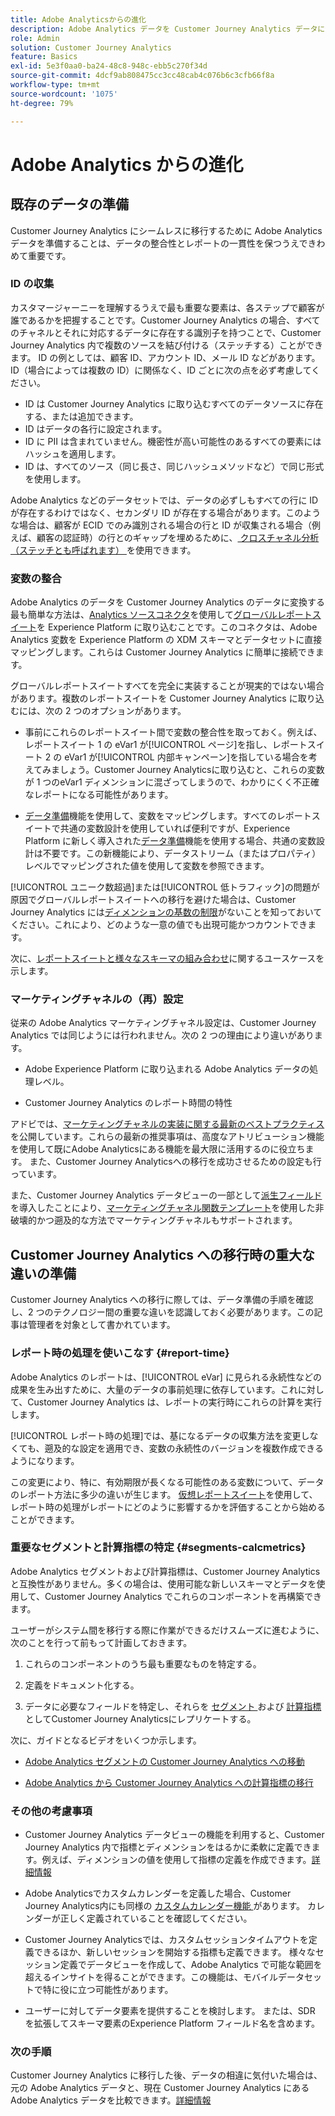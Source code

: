 ```yaml
---
title: Adobe Analyticsからの進化
description: Adobe Analytics データを Customer Journey Analytics データに変換する手順
role: Admin
solution: Customer Journey Analytics
feature: Basics
exl-id: 5e3f0aa0-ba24-48c8-948c-ebb5c270f34d
source-git-commit: 4dcf9ab808475cc3cc48cab4c076b6c3cfb66f8a
workflow-type: tm+mt
source-wordcount: '1075'
ht-degree: 79%

---
```


# Adobe Analytics からの進化

## 既存のデータの準備

Customer Journey Analytics にシームレスに移行するために Adobe Analytics データを準備することは、データの整合性とレポートの一貫性を保つうえできわめて重要です。

### ID の収集

カスタマージャーニーを理解するうえで最も重要な要素は、各ステップで顧客が誰であるかを把握することです。Customer Journey Analytics の場合、すべてのチャネルとそれに対応するデータに存在する識別子を持つことで、Customer Journey Analytics 内で複数のソースを結び付ける（ステッチする）ことができます。
ID の例としては、顧客 ID、アカウント ID、メール ID などがあります。ID（場合によっては複数の ID）に関係なく、ID ごとに次の点を必ず考慮してください。

* ID は Customer Journey Analytics に取り込むすべてのデータソースに存在する、または追加できます。
* ID はデータの各行に設定されます。
* ID に PII は含まれていません。機密性が高い可能性のあるすべての要素にはハッシュを適用します。
* ID は、すべてのソース（同じ長さ、同じハッシュメソッドなど）で同じ形式を使用します。

Adobe Analytics などのデータセットでは、データの必ずしもすべての行に ID が存在するわけではなく、セカンダリ ID が存在する場合があります。このような場合は、顧客が ECID でのみ識別される場合の行と ID が収集される場合（例えば、顧客の認証時）の行とのギャップを埋めるために、[ クロスチャネル分析（ステッチとも呼ばれます） ](/help/stitching/overview.md) を使用できます。

### 変数の整合

Adobe Analytics のデータを Customer Journey Analytics のデータに変換する最も簡単な方法は、[Analytics ソースコネクタ](https://experienceleague.adobe.com/ja/docs/experience-platform/sources/ui-tutorials/create/adobe-applications/analytics)を使用して[グローバルレポートスイート](https://experienceleague.adobe.com/ja/docs/analytics/implementation/prepare/global-rs)を Experience Platform に取り込むことです。このコネクタは、Adobe Analytics 変数を Experience Platform の XDM スキーマとデータセットに直接マッピングします。これらは Customer Journey Analytics に簡単に接続できます。

グローバルレポートスイートすべてを完全に実装することが現実的ではない場合があります。複数のレポートスイートを Customer Journey Analytics に取り込むには、次の 2 つのオプションがあります。

* 事前にこれらのレポートスイート間で変数の整合性を取っておく。例えば、レポートスイート 1 の eVar1 が[!UICONTROL ページ]を指し、レポートスイート 2 の eVar1 が[!UICONTROL 内部キャンペーン]を指している場合を考えてみましょう。Customer Journey Analyticsに取り込むと、これらの変数が 1 つのeVar1 ディメンションに混ざってしまうので、わかりにくく不正確なレポートになる可能性があります。

* [データ準備](https://experienceleague.adobe.com/ja/docs/experience-platform/data-prep/home)機能を使用して、変数をマッピングします。すべてのレポートスイートで共通の変数設計を使用していれば便利ですが、Experience Platform に新しく導入された[データ準備](https://experienceleague.adobe.com/ja/docs/experience-platform/sources/ui-tutorials/create/adobe-applications/analytics)機能を使用する場合、共通の変数設計は不要です。この新機能により、データストリーム（またはプロパティ）レベルでマッピングされた値を使用して変数を参照できます。

[!UICONTROL ユニーク数超過]または[!UICONTROL 低トラフィック]の問題が原因でグローバルレポートスイートへの移行を避けた場合は、Customer Journey Analytics には[ディメンションの基数の制限](/help/components/dimensions/high-cardinality.md)がないことを知っておいてください。これにより、どのような一意の値でも出現可能かつカウントできます。

次に、[レポートスイートと様々なスキーマの組み合わせ](/help/use-cases/aa-data/combine-report-suites.md)に関するユースケースを示します。

### マーケティングチャネルの（再）設定

従来の Adobe Analytics マーケティングチャネル設定は、Customer Journey Analytics では同じようには行われません。次の 2 つの理由により違いがあります。

* Adobe Experience Platform に取り込まれる Adobe Analytics データの処理レベル。

* Customer Journey Analytics のレポート時間の特性

アドビでは、[マーケティングチャネルの実装に関する最新のベストプラクティス](https://experienceleague.adobe.com/ja/docs/analytics/components/marketing-channels/mchannel-best-practices)を公開しています。これらの最新の推奨事項は、高度なアトリビューション機能を使用して既にAdobe Analyticsにある機能を最大限に活用するのに役立ちます。 また、Customer Journey Analyticsへの移行を成功させるための設定も行っています。

また、Customer Journey Analytics データビューの一部として[派生フィールド](../data-views/derived-fields/derived-fields.md)を導入したことにより、[マーケティングチャネル関数テンプレート](../data-views/derived-fields/derived-fields.md#function-templates)を使用した非破壊的かつ遡及的な方法でマーケティングチャネルもサポートされます。

## Customer Journey Analytics への移行時の重大な違いの準備

Customer Journey Analytics への移行に際しては、データ準備の手順を確認し、2 つのテクノロジー間の重要な違いを認識しておく必要があります。この記事は管理者を対象として書かれています。

### レポート時の処理を使いこなす {#report-time}

Adobe Analytics のレポートは、[!UICONTROL eVar] に見られる永続性などの成果を生み出すために、大量のデータの事前処理に依存しています。これに対して、Customer Journey Analytics は、レポートの実行時にこれらの計算を実行します。

[!UICONTROL レポート時の処理]では、基になるデータの収集方法を変更しなくても、遡及的な設定を適用でき、変数の永続性のバージョンを複数作成できるようになります。

この変更により、特に、有効期限が長くなる可能性のある変数について、データのレポート方法に多少の違いが生じます。 [仮想レポートスイート](https://experienceleague.adobe.com/ja/docs/analytics/components/virtual-report-suites/vrs-report-time-processing)を使用して、レポート時の処理がレポートにどのように影響するかを評価することから始めることができます。

### 重要なセグメントと計算指標の特定 {#segments-calcmetrics}

Adobe Analytics セグメントおよび計算指標は、Customer Journey Analytics と互換性がありません。多くの場合は、使用可能な新しいスキーマとデータを使用して、Customer Journey Analytics でこれらのコンポーネントを再構築できます。

ユーザーがシステム間を移行する際に作業ができるだけスムーズに進むように、次のことを行って前もって計画しておきます。

1. これらのコンポーネントのうち最も重要なものを特定する。

2. 定義をドキュメント化する。

3. データに必要なフィールドを特定し、それらを [ セグメント ](/help/components/segments/seg-overview.md) および [ 計算指標 ](/help/components/calc-metrics/calc-metr-overview.md) としてCustomer Journey Analyticsにレプリケートする。

次に、ガイドとなるビデオをいくつか示します。

* [Adobe Analytics セグメントの Customer Journey Analytics への移動](https://experienceleague.adobe.com/docs/customer-journey-analytics-learn/tutorials/components/filters/moving-adobe-analytics-segments-to-customer-journey-analytics.html?lang=ja)

* [Adobe Analytics から Customer Journey Analytics への計算指標の移行](https://experienceleague.adobe.com/ja/docs/customer-journey-analytics-learn/tutorials/components/calc-metrics/moving-your-calculated-metrics-from-adobe-analytics-to-customer-journey-analytics)

### その他の考慮事項

* Customer Journey Analytics データビューの機能を利用すると、Customer Journey Analytics 内で指標とディメンションをはるかに柔軟に定義できます。例えば、ディメンションの値を使用して指標の定義を作成できます。[詳細情報](/help/use-cases/data-views/data-views-usecases.md)

* Adobe Analyticsでカスタムカレンダーを定義した場合、Customer Journey Analytics内にも同様の [ カスタムカレンダー機能 ](/help/components/date-ranges/overview.md) があります。 カレンダーが正しく定義されていることを確認してください。

* Customer Journey Analyticsでは、カスタムセッションタイムアウトを定義できるほか、新しいセッションを開始する指標も定義できます。 様々なセッション定義でデータビューを作成して、Adobe Analytics で可能な範囲を超えるインサイトを得ることができます。この機能は、モバイルデータセットで特に役に立つ可能性があります。

* ユーザーに対してデータ要素を提供することを検討します。 または、SDR を拡張してスキーマ要素のExperience Platform フィールド名を含めます。

### 次の手順

Customer Journey Analytics に移行した後、データの相違に気付いた場合は、元の Adobe Analytics データと、現在 Customer Journey Analytics にある Adobe Analytics データを比較できます。[詳細情報](/help/troubleshooting/compare.md)
